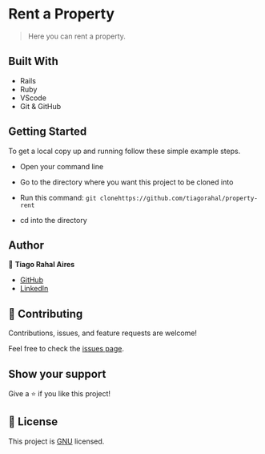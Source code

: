# Rent a Property

> Here you can rent a property.

## Built With

- Rails
- Ruby
- VScode
- Git & GitHub

## Getting Started

To get a local copy up and running follow these simple example steps.

- Open your command line

- Go to the directory where you want this project to be cloned into

- Run this command:
  `git clonehttps://github.com/tiagorahal/property-rent`

- cd into the directory

## Author

👤 **Tiago Rahal Aires**

- [GitHub](https://github.com/tiagorahal)
- [LinkedIn](https://www.linkedin.com/in/tiagorahal/)


## 🤝 Contributing

Contributions, issues, and feature requests are welcome!

Feel free to check the [issues page](https://github.com/tiagorahal/property-rent/issues).

## Show your support

Give a ⭐️ if you like this project!

## 📝 License

This project is [GNU](./LICENSE) licensed.
